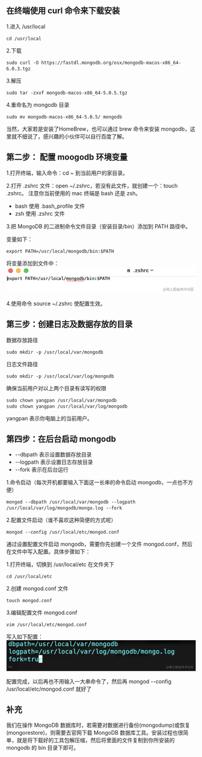 ## 在终端使用 curl 命令来下载安装

1.进入 /usr/local

    cd /usr/local

2.下载

    sudo curl -O https://fastdl.mongodb.org/osx/mongodb-macos-x86_64-6.0.3.tgz


3.解压

    sudo tar -zxvf mongodb-macos-x86_64-5.0.5.tgz

4.重命名为 mongodb 目录

    sudo mv mongodb-macos-x86_64-5.0.5/ mongodb

当然，大家若是安装了HomeBrew，也可以通过 brew 命令来安装 mongodb，这里就不细说了，感兴趣的小伙伴可以自行百度了解。

## 第二步： 配置 moogodb 环境变量

1.打开终端，输入命令：cd ~ 到当前用户的家目录。


2.打开 .zshrc 文件：open ~/.zshrc，若没有此文件，就创建一个：touch .zshrc。
注意你当前使用的 mac 终端是 bash 还是 zsh。

- bash 使用 .bash_profile 文件
- zsh 使用 .zshrc 文件

3.把 MongoDB 的二进制命令文件目录（安装目录/bin）添加到 PATH 路径中。


变量如下：

    export PATH=/usr/local/mongodb/bin:$PATH

将变量添加到文件中：
![环境变量](./images/4-1.webp "环境变量")

4.使用命令 source ~/.zshrc 使配置生效。


## 第三步：创建日志及数据存放的目录

数据存放路径

    sudo mkdir -p /usr/local/var/mongodb

日志文件路径

    sudo mkdir -p /usr/local/var/log/mongodb


确保当前用户对以上两个目录有读写的权限

    sudo chown yangpan /usr/local/var/mongodb
    sudo chown yangpan /usr/local/var/log/mongodb

yangpan 表示你电脑上的当前用户。


## 第四步：在后台启动 mongodb

- --dbpath 表示设置数据存放目录
- --logpath 表示设置日志存放目录
- --fork 表示在后台运行


1.命令启动（每次开机都要输入下面这一长串的命令启动 mongodb，一点也不方便）

    mongod --dbpath /usr/local/var/mongodb --logpath /usr/local/var/log/mongodb/mongo.log --fork

2.配置文件启动（谁不喜欢这种简便的方式呢）

    mongod --config /usr/local/etc/mongod.conf


通过设置配置文件启动 mongodb，需要你先创建一个文件 mongod.conf，然后在文件中写入配置。具体步骤如下：

1.打开终端，切换到 /usr/local/etc 在文件夹下

    cd /usr/local/etc

2.创建 mongod.conf 文件

    touch mongod.conf

3.编辑配置文件 mongod.conf

    vim /usr/local/etc/mongod.conf

写入如下配置：
![mongod配置](./images/4-2.webp "mongod配置")

配置完成，以后再也不用输入一大串命令了，然后再 mongod --config /usr/local/etc/mongod.conf 就好了


## 补充
我们在操作 MongoDB 数据库时，若需要对数据进行备份(mongodump)或恢复(mongorestore)，则需要去官网下载 MongoDB 数据库工具。安装过程也很简单，就是将下载好的工具包解压缩，然后将里面的文件复制到你所安装的 mongodb 的 bin 目录下即可。
